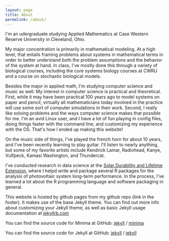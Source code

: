 ```yaml
---
layout: page
title: About
permalink: /about/
---
```

I'm an udergraduate studying Applied Mathematics at 
Case Western Reserve University in Cleveland, Ohio.

My major concentration is primarily in mathematical modeling. At a high level, that entails
framing problems about systems in mathematical terms in order to better understand both the
problem assumptions and the behavior of the system at hand. In class, I've mostly done this through
a variety of biological courses, including the core systems biology courses at CWRU and a course
on stochastic biological models.

Besides the major in applied math, I'm studying computer science and music as well.
My interest in computer science is practical and theoretical. First, while it may have been
practical 100 years ago to model systems on paper and pencil, virtually all mathematicians today
involved in the practice will use some sort of computer simulations in their work. Second, I really
like solving problems and the ways computer science makes that possible for me. I'm an avid Linux
user, and I have a lot of fun playing in config files, doing things faster with the command line,
and customizing my experience with the OS. That's how I ended up making this website!

On the music side of things, I've played the french horn for about 10 years,
and I've been recently learning to play guitar. I'll listen to nearly anything, but some of my
favorite artists include Kendrick Lamar, Radiohead, Kanye, Vulfpeck, Kamasi Washington, and
Thundercat.

I've conducted research in data science at the [Solar Durability and Lifetime
Extension](https://engineering.case.edu/centers/sdle/), where I helpd write and package several R
packages for the analysis of photovoltaic system long-term performance. In the process, I've learned
a lot about the R programming language and software packaging in general.

This website is hosted by github pages from my github repo (link in the footer).
It  makes use of the base Jekyll theme. You can find out more info about customizing your Jekyll theme, as well as basic Jekyll usage documentation at [jekyllrb.com](https://jekyllrb.com/)

You can find the source code for Minima at GitHub:
[jekyll][jekyll-organization] /
[minima](https://github.com/jekyll/minima)

You can find the source code for Jekyll at GitHub:
[jekyll][jekyll-organization] /
[jekyll](https://github.com/jekyll/jekyll)


[jekyll-organization]: https://github.com/jekyll
